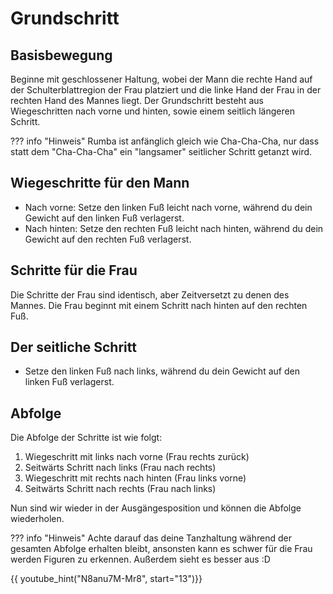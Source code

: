 
# Grundschritt

## Basisbewegung

Beginne mit geschlossener Haltung, wobei der Mann die rechte Hand auf der Schulterblattregion der Frau platziert und die linke Hand der Frau in der rechten Hand des Mannes liegt.
Der Grundschritt besteht aus Wiegeschritten nach vorne und hinten, sowie einem seitlich längeren Schritt.

??? info "Hinweis"
    Rumba ist anfänglich gleich wie Cha-Cha-Cha, nur dass statt dem "Cha-Cha-Cha" ein "langsamer" seitlicher Schritt getanzt wird.

## Wiegeschritte für den Mann

- Nach vorne: Setze den linken Fuß leicht nach vorne, während du dein Gewicht auf den linken Fuß verlagerst.
- Nach hinten: Setze den rechten Fuß leicht nach hinten, während du dein Gewicht auf den rechten Fuß verlagerst.

## Schritte für die Frau

Die Schritte der Frau sind identisch, aber Zeitversetzt zu denen des Mannes. Die Frau beginnt mit einem Schritt nach hinten auf den rechten Fuß.

## Der seitliche Schritt

- Setze den linken Fuß nach links, während du dein Gewicht auf den linken Fuß verlagerst.

## Abfolge

Die Abfolge der Schritte ist wie folgt:

1. Wiegeschritt mit links nach vorne  (Frau rechts zurück)
2. Seitwärts Schritt nach links (Frau nach rechts)
3. Wiegeschritt mit rechts nach hinten (Frau links vorne)
4. Seitwärts Schritt nach rechts (Frau nach links)

Nun sind wir wieder in der Ausgängesposition und können die Abfolge wiederholen.

??? info "Hinweis"
    Achte darauf das deine Tanzhaltung während der gesamten Abfolge erhalten bleibt, ansonsten kann es schwer für die Frau werden Figuren zu erkennen. Außerdem sieht es besser aus :D

{{ youtube_hint("N8anu7M-Mr8", start="13")}}
